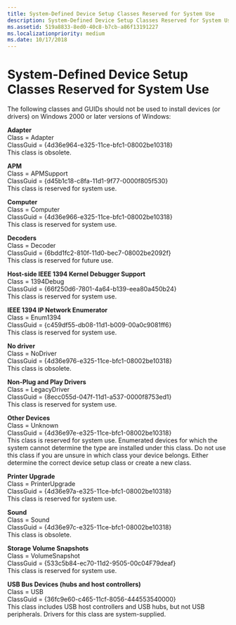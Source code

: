 ```yaml
---
title: System-Defined Device Setup Classes Reserved for System Use
description: System-Defined Device Setup Classes Reserved for System Use
ms.assetid: 519a8833-8ed0-40c8-b7cb-a86f13191227
ms.localizationpriority: medium
ms.date: 10/17/2018
---
```


# System-Defined Device Setup Classes Reserved for System Use


The following classes and GUIDs should not be used to install devices (or drivers) on Windows 2000 or later versions of Windows:

**Adapter**<br/>
Class = Adapter<br/>
ClassGuid = {4d36e964-e325-11ce-bfc1-08002be10318}<br/>
This class is obsolete.

**APM**<br/>
Class = APMSupport<br/>
ClassGuid = {d45b1c18-c8fa-11d1-9f77-0000f805f530}<br/>
This class is reserved for system use.

<a href="" id="computer-"></a>**Computer**<br/>
Class = Computer<br/>
ClassGuid = {4d36e966-e325-11ce-bfc1-08002be10318}<br/>
This class is reserved for system use.

<a href="" id="decoders-"></a>**Decoders**<br/>
Class = Decoder<br/>
ClassGuid = {6bdd1fc2-810f-11d0-bec7-08002be2092f}<br/>
This class is reserved for future use.

**Host-side IEEE 1394 Kernel Debugger Support**<br/>
Class = 1394Debug<br/>
ClassGuid = {66f250d6-7801-4a64-b139-eea80a450b24}<br/>
This class is reserved for system use.

**IEEE 1394 IP Network Enumerator**<br/>
Class = Enum1394<br/>
ClassGuid = {c459df55-db08-11d1-b009-00a0c9081ff6}<br/>
This class is reserved for system use.

**No driver**<br/>
Class = NoDriver<br/>
ClassGuid = {4d36e976-e325-11ce-bfc1-08002be10318}<br/>
This class is obsolete.

<a href="" id="non-plug-and-play-drivers-"></a>**Non-Plug and Play Drivers**<br/>
Class = LegacyDriver<br/>
ClassGuid = {8ecc055d-047f-11d1-a537-0000f8753ed1}<br/>
This class is reserved for system use.

<a href="" id="other-devices-"></a>**Other Devices**<br/>
Class = Unknown<br/>
ClassGuid = {4d36e97e-e325-11ce-bfc1-08002be10318}<br/>
This class is reserved for system use. Enumerated devices for which the system cannot determine the type are installed under this class. Do not use this class if you are unsure in which class your device belongs. Either determine the correct device setup class or create a new class.

<a href="" id="printer-upgrade-"></a>**Printer Upgrade**<br/>
Class = PrinterUpgrade<br/>
ClassGuid = {4d36e97a-e325-11ce-bfc1-08002be10318}<br/>
This class is reserved for system use.

<a href="" id="sound-"></a>**Sound**<br/>
Class = Sound<br/>
ClassGuid = {4d36e97c-e325-11ce-bfc1-08002be10318}<br/>
This class is obsolete.

**Storage Volume Snapshots**<br/>
Class = VolumeSnapshot<br/>
ClassGuid = {533c5b84-ec70-11d2-9505-00c04F79deaf}<br/>
This class is reserved for system use.

**USB Bus Devices (hubs and host controllers)**<br/>
Class = USB<br/>
ClassGuid = {36fc9e60-c465-11cf-8056-444553540000}<br/>
This class includes USB host controllers and USB hubs, but not USB peripherals. Drivers for this class are system-supplied.

 

 





